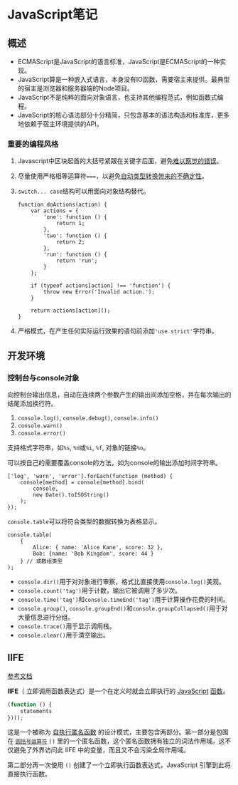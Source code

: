 # JavaScript笔记

## 概述

- ECMAScript是JavaScript的语言标准，JavaScript是ECMAScript的一种实现。
- JavaScript算是一种嵌入式语言，本身没有IO函数，需要宿主来提供。最典型的宿主是浏览器和服务器端的Node项目。
- JavaScript不是纯粹的面向对象语言，也支持其他编程范式，例如函数式编程。
- JavaScript的核心语法部分十分精简，只包含基本的语法构造和标准库，更多地依赖于宿主环境提供的API。

### 重要的编程风格

1. Javascript中区块起首的大括号紧跟在关键字后面，避免[难以察觉的错误](https://wangdoc.com/javascript/features/style.html#区块)。

2. 尽量使用严格相等运算符`===`，以避免[自动类型转换带来的不确定性](https://wangdoc.com/javascript/features/style.html#相等和严格相等)。

3. `switch... case`结构可以用面向对象结构替代。

   ```
   function doActions(action) {
       var actions = {
           'one': function () {
               return 1;
           },
           'two': function () {
               return 2;
           },
           'run': function () {
               return 'run';
           }
       };
   
       if (typeof actions[action] !== 'function') {
           throw new Error('Invalid action.');
       }
   
       return actions[action]();
   }
   ```

4. 严格模式，在产生任何实际运行效果的语句前添加`'use strict'`字符串。

## 开发环境

### 控制台与console对象

向控制台输出信息，自动在连续两个参数产生的输出间添加空格，并在每次输出的结尾添加换行符。

1. `console.log()`, `console.debug()`, `console.info()`
2. `console.warn()`
3. `console.error()`

支持格式字符串，如`%s`, `%d`或`%i`, `%f`, 对象的链接`%o`。

可以按自己的需要覆盖console的方法，如为console的输出添加时间字符串。

```
['log', 'warn', 'error'].forEach(function (method) {
    console[method] = console[method].bind(
        console,
        new Date().toISOString()
    );
});
```

`console.table`可以将符合类型的数据转换为表格显示。

```
console.table(
    {
        Alice: { name: 'Alice Kane', score: 32 },
        Bob: {name: 'Bob Kingdom', score: 44 }
    } // 或数组类型
);
```

- `console.dir()`用于对对象进行审察，格式比直接使用`console.log()`美观。
- `console.count('tag')`用于计数，输出它被调用了多少次。
- `console.time('tag')`和`console.timeEnd('tag')`用于计算操作花费的时间。
- `console.group()`, `console.groupEnd()`和`console.groupCollapsed()`用于对大量信息进行分组。
- `console.trace()`用于显示调用栈。
- `console.clear()`用于清空输出。

## IIFE

[参考文档](https://developer.mozilla.org/zh-CN/docs/Glossary/%E7%AB%8B%E5%8D%B3%E6%89%A7%E8%A1%8C%E5%87%BD%E6%95%B0%E8%A1%A8%E8%BE%BE%E5%BC%8F)

**IIFE**（ 立即调用函数表达式）是一个在定义时就会立即执行的 [JavaScript](https://developer.mozilla.org/en-US/docs/Glossary/JavaScript) [函数](https://developer.mozilla.org/en-US/docs/Glossary/function)。

```js
(function () {
    statements
})();
```

这是一个被称为 [自执行匿名函数](https://developer.mozilla.org/en-US/docs/Glossary/Self-Executing_Anonymous_Function) 的设计模式，主要包含两部分。第一部分是包围在 [`圆括号运算符`](https://developer.mozilla.org/zh-CN/docs/Web/JavaScript/Reference/Operators/Grouping) `()` 里的一个匿名函数，这个匿名函数拥有独立的词法作用域。这不仅避免了外界访问此 IIFE 中的变量，而且又不会污染全局作用域。

第二部分再一次使用 `()` 创建了一个立即执行函数表达式，JavaScript 引擎到此将直接执行函数。